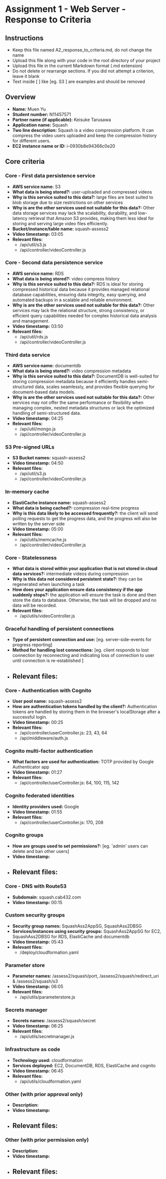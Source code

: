 Assignment 1 - Web Server - Response to Criteria
================================================

Instructions
------------------------------------------------
- Keep this file named A2_response_to_criteria.md, do not change the name
- Upload this file along with your code in the root directory of your project
- Upload this file in the current Markdown format (.md extension)
- Do not delete or rearrange sections.  If you did not attempt a criterion, leave it blank
- Text inside [ ] like [eg. S3 ] are examples and should be removed


Overview
------------------------------------------------

- **Name:** Muen Yu
- **Student number:** N11457571
- **Partner name (if applicable):** Keisuke Tarusawa
- **Application name:** Squash
- **Two line description:**  Squash is a video compression platform.
It can compress the video users uploaded and keep the compression history for different users.
- **EC2 instance name or ID:** i-0930b8e94366c0e20

Core criteria
------------------------------------------------

### Core - First data persistence service

- **AWS service name:**  S3
- **What data is being stored?:** user-uploaded and compressed videos
- **Why is this service suited to this data?:** large files are best suited to blob storage due to size restrictions on other services
- **Why is are the other services used not suitable for this data?:** 
Other data storage services may lack the scalability, durability, and low-latency retrieval that Amazon S3 provides, making them less ideal for storing and serving large video files efficiently.
- **Bucket/instance/table name:** squash-assess2
- **Video timestamp:** 03:05
- **Relevant files:**
    - /api/util/s3.js
    - /api/controller/videoController.js

### Core - Second data persistence service

- **AWS service name:**  RDS
- **What data is being stored?:** video compress history
- **Why is this service suited to this data?:** RDS is ideal for storing compressed historical data because it provides managed relational database capabilities, ensuring data integrity, easy querying, and automated backups in a scalable and reliable environment.
- **Why is are the other services used not suitable for this data?:** Other services may lack the relational structure, strong consistency, or efficient query capabilities needed for complex historical data analysis and management.
- **Video timestamp:** 03:50
- **Relevant files:**
    - /api/util/rds.js
    - /api/controller/videoController.js

### Third data service

- **AWS service name:**  documentdb
- **What data is being stored?:** video compression metadata
- **Why is this service suited to this data?:** DocumentDB is well-suited for storing compression metadata because it efficiently handles semi-structured data, scales seamlessly, and provides flexible querying for document-based data models.
- **Why is are the other services used not suitable for this data?:** Other services may not offer the same performance or flexibility when managing complex, nested metadata structures or lack the optimized handling of semi-structured data.
- **Video timestamp:** 04:25
- **Relevant files:**
    - /api/util/mongo.js
    - /api/controller/videoController.js

### S3 Pre-signed URLs

- **S3 Bucket names:** squash-assess2
- **Video timestamp:** 04:50
- **Relevant files:**
    - /api/util/s3.js
    - /api/controller/videoController.js

### In-memory cache

- **ElastiCache instance name:** squash-assess2
- **What data is being cached?:** compression real-time progress
- **Why is this data likely to be accessed frequently?:** the client will send polling requests to get the progress data, and the progress will also be written by the server side
- **Video timestamp:** 05:00
- **Relevant files:**
    - /api/utils/memcache.js
    - /api/controller/videoController.js

### Core - Statelessness

- **What data is stored within your application that is not stored in cloud data services?:** intermediate videos during compression
- **Why is this data not considered persistent state?:** they can be regenerated when launching a task
- **How does your application ensure data consistency if the app suddenly stops?:** the application will ensure the task is done and then store the data to database. Otherwise, the task will be dropped and no data will be recorded.
- **Relevant files:**
    - /api/utils/videoController.js

### Graceful handling of persistent connections

- **Type of persistent connection and use:** [eg. server-side-events for progress reporting]
- **Method for handling lost connections:** [eg. client responds to lost connection by reconnecting and indicating loss of connection to user until connection is re-established ]
- **Relevant files:**
    -


### Core - Authentication with Cognito

- **User pool name:** squash-assess2
- **How are authentication tokens handled by the client?:** Authentication tokens are handled by storing them in the browser's localStorage after a successful login.
- **Video timestamp:** 00:25
- **Relevant files:**
    - /api/controller/userController.js: 23, 43, 64
    - /api/middleware/auth.js

### Cognito multi-factor authentication

- **What factors are used for authentication:** TOTP provided by Google Authenticator app
- **Video timestamp:** 01:27
- **Relevant files:**
    - /api/controller/userController.js: 64, 100, 115, 142

### Cognito federated identities

- **Identity providers used:** Google
- **Video timestamp:** 01:55
- **Relevant files:**
    - /api/controller/userController.js: 170, 208

### Cognito groups

- **How are groups used to set permissions?:** [eg. 'admin' users can delete and ban other users]
- **Video timestamp:**
- **Relevant files:**
    -

### Core - DNS with Route53

- **Subdomain**:  squash.cab432.com
- **Video timestamp:** 00:15


### Custom security groups

- **Security group names:** SquashAss2AppSG, SquashAss2DBSG
- **Services/instances using security groups:** SquashAss2AppSG for EC2, SquashAss2DBSG for RDS, ElastiCache and documentdb
- **Video timestamp:** 05:43
- **Relevant files:**
    - /deploy/cloudformation.yaml

### Parameter store

- **Parameter names:** /assess2/squash/port, /assess2/squash/redirect_uri & /assess2/squash/s3
- **Video timestamp:** 06:05
- **Relevant files:**
    - /api/utils/parameterstore.js

### Secrets manager

- **Secrets names:** /assess2/squash/secret
- **Video timestamp:** 06:25
- **Relevant files:**
    - /api/utils/secretmanager.js

### Infrastructure as code

- **Technology used:** cloudformation
- **Services deployed:** EC2, DocumentDB, RDS, ElastiCache and cognito
- **Video timestamp:** 06:45
- **Relevant files:**
    - /api/utils/cloudformation.yaml

### Other (with prior approval only)

- **Description:**
- **Video timestamp:**
- **Relevant files:**
    -

### Other (with prior permission only)

- **Description:**
- **Video timestamp:**
- **Relevant files:**
    -